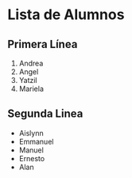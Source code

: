 # Lista de Alumnos

## Primera Línea
1. Andrea
2. Angel
3. Yatzil
4. Mariela

## Segunda Linea

- Aislynn
- Emmanuel
- Manuel
- Ernesto
- Alan